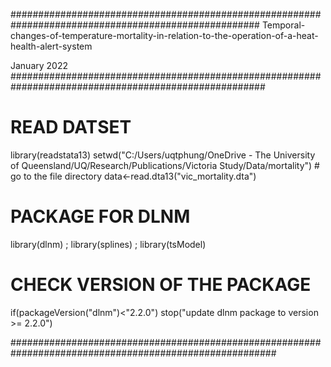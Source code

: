 ##################################################################################################### 
Temporal-changes-of-temperature-mortality-in-relation-to-the-operation-of-a-heat-health-alert-system
  
  January 2022
######################################################################################################

# READ DATSET
library(readstata13) 
setwd("C:/Users/uqtphung/OneDrive - The University of Queensland/UQ/Research/Publications/Victoria Study/Data/mortality") # go to the file directory
data<-read.dta13("vic_mortality.dta") 

# PACKAGE FOR DLNM
library(dlnm) ; library(splines) ; library(tsModel)

# CHECK VERSION OF THE PACKAGE
  if(packageVersion("dlnm")<"2.2.0")
    stop("update dlnm package to version >= 2.2.0")

########################################################################################################

